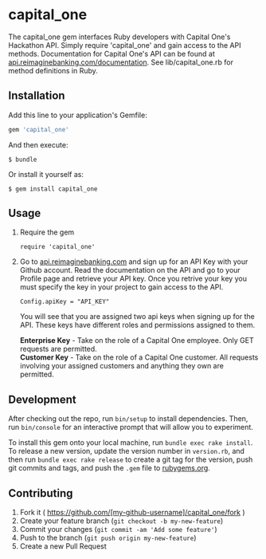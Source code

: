 # capital_one

The capital_one gem interfaces Ruby developers with Capital One's Hackathon API.  Simply require 'capital_one' and gain access to the API methods.  Documentation for Capital One's API can be found at [api.reimaginebanking.com/documentation](http://api.reimaginebanking.com/documentation).  See lib/capital_one.rb for method definitions in Ruby.

## Installation

Add this line to your application's Gemfile:

```ruby
gem 'capital_one'
```

And then execute:

    $ bundle

Or install it yourself as:

    $ gem install capital_one

## Usage

1. Require the gem  

	`require 'capital_one'`  

2. Go to [api.reimaginebanking.com](http://api.reimaginebanking.com/documentation) and sign up for an API Key with your Github account.  Read the documentation on the API and go to your Profile page and retrieve your API key.  Once you retrive your key you must specify the key in your project to gain access to the API.  

	`Config.apiKey = "API_KEY"`  
	
	You will see that you are assigned two api keys when signing up for the API.  These keys have different roles and permissions assigned to them.
	
	**Enterprise Key** - Take on the role of a Capital One employee. Only GET requests are permitted.  
	**Customer Key** - Take on the role of a Capital One customer. All requests involving your assigned customers and anything they own are permitted.

## Development

After checking out the repo, run `bin/setup` to install dependencies. Then, run `bin/console` for an interactive prompt that will allow you to experiment.

To install this gem onto your local machine, run `bundle exec rake install`. To release a new version, update the version number in `version.rb`, and then run `bundle exec rake release` to create a git tag for the version, push git commits and tags, and push the `.gem` file to [rubygems.org](https://rubygems.org).

## Contributing

1. Fork it ( https://github.com/[my-github-username]/capital_one/fork )
2. Create your feature branch (`git checkout -b my-new-feature`)
3. Commit your changes (`git commit -am 'Add some feature'`)
4. Push to the branch (`git push origin my-new-feature`)
5. Create a new Pull Request
